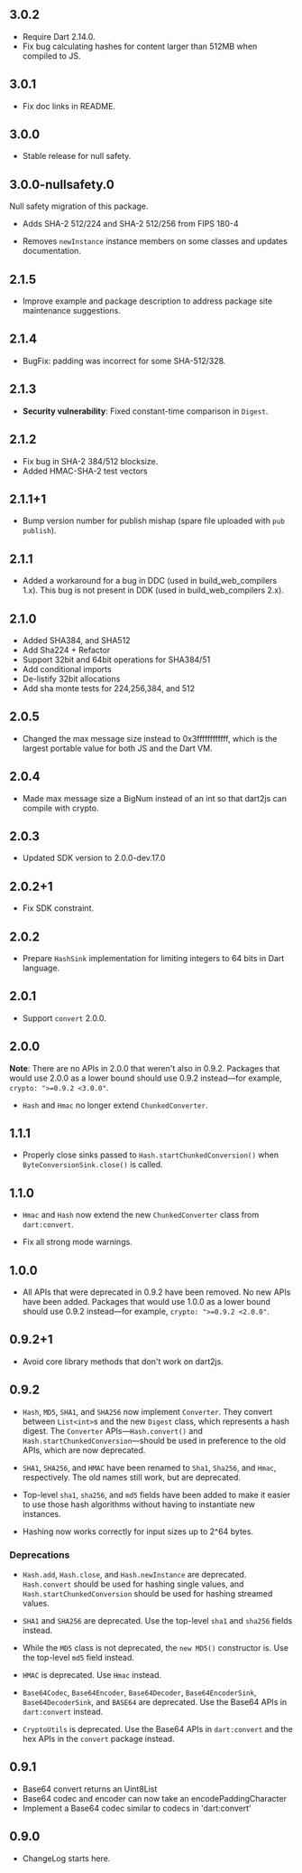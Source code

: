## 3.0.2

* Require Dart 2.14.0.
* Fix bug calculating hashes for content larger than 512MB when compiled to JS.

## 3.0.1

* Fix doc links in README.

## 3.0.0

* Stable release for null safety.

## 3.0.0-nullsafety.0

Null safety migration of this package.

* Adds SHA-2 512/224 and SHA-2 512/256 from FIPS 180-4

* Removes `newInstance` instance members on some classes
  and updates documentation.

## 2.1.5

* Improve example and package description to address package site maintenance
  suggestions.

## 2.1.4
  * BugFix: padding was incorrect for some SHA-512/328.

## 2.1.3
  * **Security vulnerability**: Fixed constant-time comparison in `Digest`.

## 2.1.2
  * Fix bug in SHA-2 384/512 blocksize.
  * Added HMAC-SHA-2 test vectors

## 2.1.1+1
  * Bump version number for publish mishap (spare file uploaded with `pub
    publish`).

## 2.1.1
  * Added a workaround for a bug in DDC (used in build_web_compilers 1.x).
  This bug is not present in DDK (used in build_web_compilers 2.x).

## 2.1.0
  * Added SHA384, and SHA512
  * Add Sha224 + Refactor
  * Support 32bit and 64bit operations for SHA384/51
  * Add conditional imports
  * De-listify 32bit allocations
  * Add sha monte tests for 224,256,384, and 512

## 2.0.5

* Changed the max message size instead to 0x3ffffffffffff, which is the largest
  portable value for both JS and the Dart VM.

## 2.0.4

* Made max message size a BigNum instead of an int so that dart2js can compile
  with crypto.

## 2.0.3

* Updated SDK version to 2.0.0-dev.17.0

## 2.0.2+1

* Fix SDK constraint.

## 2.0.2

* Prepare `HashSink` implementation for limiting integers to 64 bits in Dart
  language.

## 2.0.1

* Support `convert` 2.0.0.

## 2.0.0

**Note**: There are no APIs in 2.0.0 that weren't also in 0.9.2. Packages that
would use 2.0.0 as a lower bound should use 0.9.2 instead—for example, `crypto:
">=0.9.2 <3.0.0"`.

* `Hash` and `Hmac` no longer extend `ChunkedConverter`.

## 1.1.1

* Properly close sinks passed to `Hash.startChunkedConversion()` when
  `ByteConversionSink.close()` is called.

## 1.1.0

* `Hmac` and `Hash` now extend the new `ChunkedConverter` class from
  `dart:convert`.

* Fix all strong mode warnings.

## 1.0.0

* All APIs that were deprecated in 0.9.2 have been removed. No new APIs have
  been added. Packages that would use 1.0.0 as a lower bound should use 0.9.2
  instead—for example, `crypto: ">=0.9.2 <2.0.0"`.

## 0.9.2+1

* Avoid core library methods that don't work on dart2js.

## 0.9.2

* `Hash`, `MD5`, `SHA1`, and `SHA256` now implement `Converter`. They convert
  between `List<int>`s and the new `Digest` class, which represents a hash
  digest. The `Converter` APIs—`Hash.convert()` and
  `Hash.startChunkedConversion`—should be used in preference to the old APIs,
  which are now deprecated.

* `SHA1`, `SHA256`, and `HMAC` have been renamed to `Sha1`, `Sha256`, and
  `Hmac`, respectively. The old names still work, but are deprecated.

* Top-level `sha1`, `sha256`, and `md5` fields have been added to make it easier
  to use those hash algorithms without having to instantiate new instances.

* Hashing now works correctly for input sizes up to 2^64 bytes.

### Deprecations

* `Hash.add`, `Hash.close`, and `Hash.newInstance` are deprecated.
  `Hash.convert` should be used for hashing single values, and
  `Hash.startChunkedConversion` should be used for hashing streamed values.

* `SHA1` and `SHA256` are deprecated. Use the top-level `sha1` and `sha256`
  fields instead.

* While the `MD5` class is not deprecated, the `new MD5()` constructor is. Use
  the top-level `md5` field instead.

* `HMAC` is deprecated. Use `Hmac` instead.

* `Base64Codec`, `Base64Encoder`, `Base64Decoder`, `Base64EncoderSink`,
  `Base64DecoderSink`, and `BASE64` are deprecated. Use the Base64 APIs in
  `dart:convert` instead.

* `CryptoUtils` is deprecated. Use the Base64 APIs in `dart:convert` and the hex
  APIs in the `convert` package instead.

## 0.9.1

* Base64 convert returns an Uint8List
* Base64 codec and encoder can now take an encodePaddingCharacter
* Implement a Base64 codec similar to codecs in 'dart:convert'

## 0.9.0

* ChangeLog starts here.
